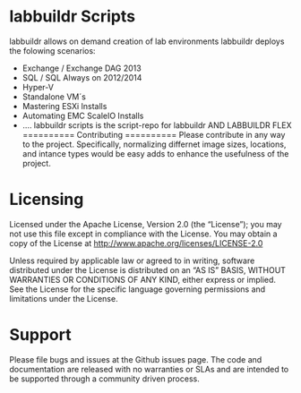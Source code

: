 
labbuildr Scripts
=======


labbuildr allows on demand creation of lab environments
labbuildr deploys the folowing scenarios:
  - Exchange / Exchange DAG 2013
  - SQL / SQL Always on 2012/2014
  - Hyper-V
  - Standalone VM´s
  - Mastering ESXi Installs
  - Automating EMC ScaleIO Installs
  - ....
labbuildr scripts is the script-repo for labbuildr AND LABBUILDR FLEX
==========
Contributing
==========
Please contribute in any way to the project. Specifically, normalizing differnet image sizes, locations, and intance types would be easy adds to enhance the usefulness of the project.

Licensing
==========
Licensed under the Apache License, Version 2.0 (the “License”); you may not use this file except in compliance with the License. You may obtain a copy of the License at http://www.apache.org/licenses/LICENSE-2.0

Unless required by applicable law or agreed to in writing, software distributed under the License is distributed on an “AS IS” BASIS, WITHOUT WARRANTIES OR CONDITIONS OF ANY KIND, either express or implied. See the License for the specific language governing permissions and limitations under the License.

Support
==========
Please file bugs and issues at the Github issues page. The code and documentation are released with no warranties or SLAs and are intended to be supported through a community driven process.
